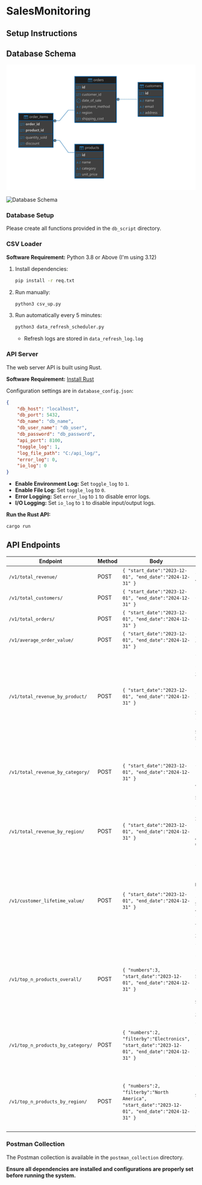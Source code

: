 # SalesMonitoring

## Setup Instructions

## Database Schema
![Database Schema](schema_diagram/schema_diagram.jpeg)

![Database Schema](database_schema.jpeg)
### Database Setup
Please create all functions provided in the `db_script` directory.

### CSV Loader
**Software Requirement:** Python 3.8 or Above (I'm using 3.12)

1. Install dependencies:
   ```sh
   pip install -r req.txt
   ```
2. Run manually:
   ```sh
   python3 csv_up.py
   ```
3. Run automatically every 5 minutes:
   ```sh
   python3 data_refresh_scheduler.py
   ```
   - Refresh logs are stored in `data_refresh_log.log`

### API Server
The web server API is built using Rust.

**Software Requirement:** [Install Rust](https://www.rust-lang.org/tools/install)

Configuration settings are in `database_config.json`:
```json
{
    "db_host": "localhost",
    "db_port": 5432,
    "db_name": "db_name",
    "db_user_name": "db_user",
    "db_password": "db_password",
    "api_port": 8100,
    "toggle_log": 1,
    "log_file_path": "C:/api_log/",
    "error_log": 0,
    "io_log": 0
}
```
- **Enable Environment Log:** Set `toggle_log` to `1`.
- **Enable File Log:** Set `toggle_log` to `0`.
- **Error Logging:** Set `error_log` to `1` to disable error logs.
- **I/O Logging:** Set `io_log` to `1` to disable input/output logs.

**Run the Rust API:**
```sh
cargo run
```

## API Endpoints
| Endpoint | Method | Body | Sample Response | Description |
|----------|--------|------|----------------|-------------|
| `/v1/total_revenue/` | POST | `{ "start_date":"2023-12-01", "end_date":"2024-12-31" }` | `{ "total_revenue": 4712.5675 }` | Returns total revenue. |
| `/v1/total_customers/` | POST | `{ "start_date":"2023-12-01", "end_date":"2024-12-31" }` | `{ "total_customers": 3 }` | Returns total customers. |
| `/v1/total_orders/` | POST | `{ "start_date":"2023-12-01", "end_date":"2024-12-31" }` | `{ "total_orders": 6 }` | Returns total orders. |
| `/v1/average_order_value/` | POST | `{ "start_date":"2023-12-01", "end_date":"2024-12-31" }` | `{ "average_order_value": 785.4279166666666 }` | Returns average order value. |
| `/v1/total_revenue_by_product/` | POST | `{ "start_date":"2023-12-01", "end_date":"2024-12-31" }` | `{ "by_products": [{"product_name": "iPhone 15 Pro", "total_revenue": 3767.1}, {"product_name": "Levi's 501 Jeans", "total_revenue": 143.976}, {"product_name": "Sony WH-1000XM5 Headphones", "total_revenue": 297.4915}, {"product_name": "UltraBoost Running Shoes", "total_revenue": 504.0}]}` | Returns total revenue by product. |
| `/v1/total_revenue_by_category/` | POST | `{ "start_date":"2023-12-01", "end_date":"2024-12-31" }` | `{ "by_category": [{"category": "Clothing", "total_revenue": 143.976}, {"category": "Electronics", "total_revenue": 4064.5915}, {"category": "Shoes", "total_revenue": 504.0}]}` | Returns total revenue by category. |
| `/v1/total_revenue_by_region/` | POST | `{ "start_date":"2023-12-01", "end_date":"2024-12-31" }` | `{ "by_region": [{"region": "Asia", "total_revenue": 2612.076}, {"region": "Europe", "total_revenue": 1299.0}, {"region": "North America", "total_revenue": 621.4915}, {"region": "South America", "total_revenue": 180.0}]}` | Returns total revenue by region. |
| `/v1/customer_lifetime_value/` | POST | `{ "start_date":"2023-12-01", "end_date":"2024-12-31" }` | `{ "customer_lifetime_value": [{"customer_name": "Emily Davis", "lifetime_value": 1596.4915}, {"customer_name": "John Smith", "lifetime_value": 467.976}, {"customer_name": "Sarah Johnson", "lifetime_value": 2648.1}]}` | Returns customer lifetime value. |
| `/v1/top_n_products_overall/` | POST | `{ "numbers":3, "start_date":"2023-12-01", "end_date":"2024-12-31" }` | `{ "overall": [{"product_name": "iPhone 15 Pro", "total_quantity_sold": 3}, {"product_name": "Levi's 501 Jeans", "total_quantity_sold": 3}, {"product_name": "UltraBoost Running Shoes", "total_quantity_sold": 3}]}` | Returns top N products overall. |
| `/v1/top_n_products_by_category/` | POST | `{ "numbers":2, "filterby":"Electronics", "start_date":"2023-12-01", "end_date":"2024-12-31" }` | `{ "by_category": [{"product_name": "iPhone 15 Pro", "total_quantity_sold": 3}, {"product_name": "Sony WH-1000XM5 Headphones", "total_quantity_sold": 1}]}` | Returns top N products by category. |
| `/v1/top_n_products_by_region/` | POST | `{ "numbers":2, "filterby":"North America", "start_date":"2023-12-01", "end_date":"2024-12-31" }` | `{ "by_region": [{"product_name": "UltraBoost Running Shoes", "total_quantity_sold": 2}, {"product_name": "Sony WH-1000XM5 Headphones", "total_quantity_sold": 1}]}` | Returns top N products by region. |

### Postman Collection
The Postman collection is available in the `postman_collection` directory.



**Ensure all dependencies are installed and configurations are properly set before running the system.**

